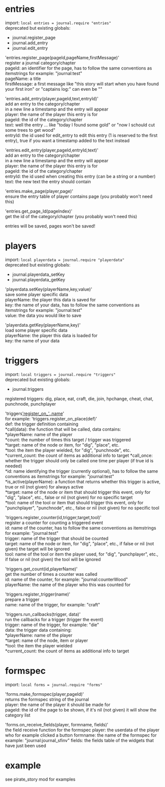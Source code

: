 # entries  

import:
`local entries = journal.require "entries"`  
deprecated but existing globals:  
* journal.register_page  
* journal.add_entry
* journal.edit_entry

'entries.register_page(pageId,pageName,firstMessage)'  
register a journal category/chapter  
pageId: an identifier for the page, has to follow the same conventions as itemstrings for example: "journal:test"  
pageName: a title  
firstMessage: a first message like "this story will start when you have found your first iron" or "captains log:" can even be ""  

'entries.add_entry(player,pageId,text,entryId)'  
add an entry to the category/chapter  
in a new line a timestamp and the entry will appear  
player: the name of the player this entry is for  
pageId: the id of the category/chapter  
text: well the entry ... like "today I found some gold" or "now I schould cut some trees to get wood"  
entryId: the id used for edit_entry to edit this entry (1 is reserved to the first entry), true if you want a timestamp added to the text instead  

'entries.edit_entry(player,pageId,entryId,text)'  
add an entry to the category/chapter  
in a new line a timestamp and the entry will appear  
player: the name of the player this entry is for  
pageId: the id of the category/chapter  
entryId: the id used when creating this entry (can be a string or a number)  
text: the new text the entry should contain  

'entries.make_page(player,page)'  
ensure the entry table of player contains page (you probably won't need this)  

'entries.get_page_Id(pageIndex)'  
get the id of the category/chapter (you probably won't need this)  

entries will be saved, pages won't be saved!  

# players

import:
`local playerdata = journal.require "playerdata"`  
deprecated but existing globals:  
* journal.playerdata_setKey  
* journal.playerdata_getKey

'playerdata.setKey(playerName,key,value)'  
save some player specific data  
playerName: the player this data is saved for  
key: the name of your data, has to follow the same conventions as itemstrings for example: "journal:test"  
value: the data you would like to save  

'playerdata.getKey(playerName,key)'  
load some player specific data  
playerName: the player this data is loaded for  
key: the name of your data  

# triggers

import:
`local triggers = journal.require "triggers"`  
deprecated but existing globals:  
* journal.triggers

registered triggers: dig, place, eat, craft, die, join, hpchange, cheat, chat, punchnode, punchplayer  

'triggers['register_on_'..name](def)'  
for example: 'triggers.register_on_place(def)'  
def: the trigger definition containing  
*call(data): the function that will be called, data contains:  
  *playerName: name of the player  
  *count: the number of times this target / trigger was triggered  
  *target: name of the node or item, for "dig", "place", etc.  
  *tool: the item the player wielded, for "dig", "punchnode", etc.  
  *current_count: the count of items as additional info to target
*call_once: whether the trigger should only be called one time per player (if true id is needed)  
*id: name identifying the trigger (currently optional), has to follow the same conventions as itemstrings for example: "journal:test"  
*is_active(playerName): a function that returns whether this trigger is active, true or nil (not given) for always active  
*target: name of the node or item that should trigger this event, only for "dig", "place", etc., false or nil (not given) for no specific target  
*tool: name of the tool or item that should trigger this event, only for "punchplayer", "punchnode", etc., false or nil (not given) for no specific tool  

'triggers.register_counter(id,trigger,target,tool)'  
register a counter for counting a triggered event  
id: name of the counter, has to follow the same conventions as itemstrings for example: "journal:test"  
trigger: name of the trigger that should be counted  
target: name of the node or item, for "dig", "place", etc., if false or nil (not given) the target will be ignored  
tool: name of the tool or item the player used, for "dig", "punchplayer", etc., if false or nil (not given) the tool will be ignored  

'triggers.get_count(id,playerName)'  
get the number of times a counter was called  
id: name of the counter, for example: "journal:counterWood"  
playerName: the name of the player who this was counted for  

'triggers.register_trigger(name)'  
prepare a trigger  
name: name of the trigger, for example: "craft"  

'triggers.run_callbacks(trigger, data)'  
run the callbacks for a trigger (trigger the event)  
trigger: name of the trigger, for example: "die"  
data: the trigger data containing:  
  *playerName: name of the player  
  *target: name of the node, item or player  
  *tool: the item the player wielded  
  *current_count: the count of items as additional info to target  

# formspec

import:
`local forms = journal.require "forms"`

'forms.make_formspec(player,pageId)'  
returns the formspec string of the journal  
player: the name of the player it should be made for  
pageId: the id of the page to be shown, if it's nil (not given) it will show the category list  

'forms.on_receive_fields(player, formname, fields)'  
the field receive function for the formspec
player: the userdata of the player who for example clicked a button
formname: the name of the formspec for example: "journal:journal_sfinv"
fields: the fields table of the widgets that have just been used  

# example  

see pirate_story mod for examples
